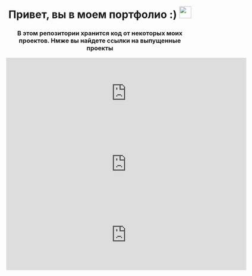 <h1 align="center">Привет, вы в моем портфолио :)</a> 
<img src="https://github.com/blackcater/blackcater/raw/main/images/Hi.gif" height="32"/></h1>
<h3 align="center">В этом репозитории хранится код от некоторых моих проектов. Нмже вы найдете ссылки на выпущенные проекты</h3>
<iframe src="https://store.steampowered.com/widget/542280/" frameborder="0" width="646" height="190"></iframe>
<iframe src="https://store.steampowered.com/widget/882980/" frameborder="0" width="646" height="190"></iframe>
<iframe src="https://store.steampowered.com/widget/2207980/" frameborder="0" width="646" height="190"></iframe>

